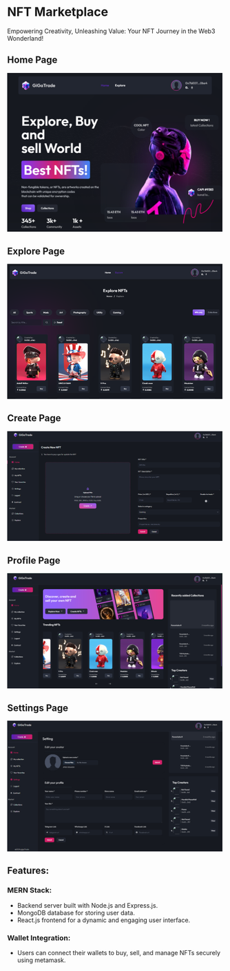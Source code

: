 # NFT Marketplace

Empowering Creativity, Unleashing Value: Your NFT Journey in the Web3 Wonderland!

## Home Page
<img src="https://github.com/vaishu-shann/MERN-Web3-NFT-Marketplace/blob/main/frontend/src/assets/images/marketplace-home.png"  width="500" />

## Explore Page
<img src="https://github.com/vaishu-shann/MERN-Web3-NFT-Marketplace/blob/main/frontend/src/assets/images/marketplace-explore.png"  width="500" />

## Create Page
<img src="https://github.com/vaishu-shann/MERN-Web3-NFT-Marketplace/blob/main/frontend/src/assets/images/marketplace-create.png"  width="500" />

## Profile Page
<img src="https://github.com/vaishu-shann/MERN-Web3-NFT-Marketplace/blob/main/frontend/src/assets/images/marketplaace-profile.png"  width="500" />

## Settings Page
<img src="https://github.com/vaishu-shann/MERN-Web3-NFT-Marketplace/blob/main/frontend/src/assets/images/marketplace-settings.png"  width="500" />

## Features:

### MERN Stack:

- Backend server built with Node.js and Express.js.
- MongoDB database for storing user data.
- React.js frontend for a dynamic and engaging user interface.


### Wallet Integration:

- Users can connect their wallets to buy, sell, and manage NFTs securely using metamask.

